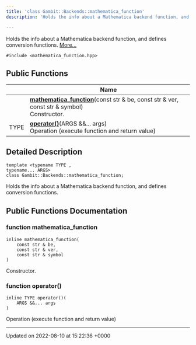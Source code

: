 ```yaml
---
title: 'class Gambit::Backends::mathematica_function'
description: 'Holds the info about a Mathematica backend function, and defines conversion functions. '

---
```









Holds the info about a Mathematica backend function, and defines conversion functions.  [More...](#detailed-description)


`#include <mathematica_function.hpp>`

## Public Functions

|                | Name           |
| -------------- | -------------- |
| | **[mathematica_function](/documentation/code/gambit_2.2/classes/classgambit_1_1backends_1_1mathematica__function/#function-mathematica-function)**(const str & be, const str & ver, const str & symbol)<br>Constructor.  |
| TYPE | **[operator()](/documentation/code/gambit_2.2/classes/classgambit_1_1backends_1_1mathematica__function/#function-operator())**(ARGS &&... args)<br>Operation (execute function and return value)  |

## Detailed Description

```
template <typename TYPE ,
typename... ARGS>
class Gambit::Backends::mathematica_function;
```

Holds the info about a Mathematica backend function, and defines conversion functions. 
## Public Functions Documentation

### function mathematica_function

```
inline mathematica_function(
    const str & be,
    const str & ver,
    const str & symbol
)
```

Constructor. 

### function operator()

```
inline TYPE operator()(
    ARGS &&... args
)
```

Operation (execute function and return value) 

-------------------------------

Updated on 2022-08-10 at 15:22:36 +0000